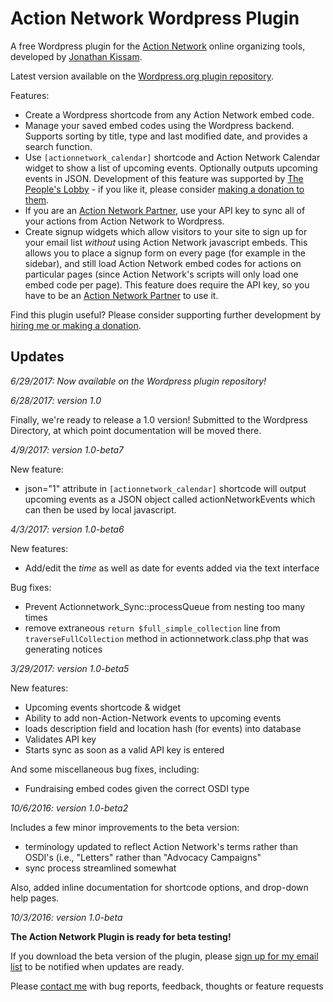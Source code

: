 # Action Network Wordpress Plugin

A free Wordpress plugin for the [Action Network](https://actionnetwork.org) online organizing tools, developed by [Jonathan Kissam](http://jonathankissam.com/).

Latest version available on the [Wordpress.org plugin repository](https://wordpress.org/plugins/wp-action-network/).

Features:
* Create a Wordpress shortcode from any Action Network embed code.
* Manage your saved embed codes using the Wordpress backend. Supports sorting by title, type and last modified date, and provides a search function.
* Use `[actionnetwork_calendar]` shortcode and Action Network Calendar widget to show a list of upcoming events. Optionally outputs upcoming events in JSON. Development of this feature was supported by [The People's Lobby](http://www.thepeopleslobbyusa.org/) - if you like it, please consider [making a donation to them](https://actionnetwork.org/fundraising/donate-to-the-peoples-lobby).
* If you are an [Action Network Partner](https://actionnetwork.org/partnerships), use your API key to sync all of your actions from Action Network to Wordpress.
* Create signup widgets which allow visitors to your site to sign up for your email list _without_ using Action Network javascript embeds. This allows you to place a signup form on every page (for example in the sidebar), and still load Action Network embed codes for actions on particular pages (since Action Network's scripts will only load one embed code per page).  This feature does require the API key, so you have to be an [Action Network Partner](https://actionnetwork.org/partnerships) to use it.

Find this plugin useful? Please consider supporting further development by [hiring me or making a donation](http://jonathankissam.com/support).

## Updates

_6/29/2017: Now available on the Wordpress plugin repository!_

_6/28/2017: version 1.0_

Finally, we're ready to release a 1.0 version! Submitted to the Wordpress Directory, at which point documentation will be moved there.

_4/9/2017: version 1.0-beta7_

New feature:
* json="1" attribute in `[actionnetwork_calendar]` shortcode will output upcoming events as a JSON object called actionNetworkEvents which can then be used by local javascript.

_4/3/2017: version 1.0-beta6_

New features:
* Add/edit the _time_ as well as date for events added via the text interface

Bug fixes:
* Prevent Actionnetwork_Sync::processQueue from nesting too many times
* remove extraneous `return $full_simple_collection` line from `traverseFullCollection` method in actionnetwork.class.php that was generating notices

_3/29/2017: version 1.0-beta5_

New features:
* Upcoming events shortcode & widget
* Ability to add non-Action-Network events to upcoming events
* loads description field and location hash (for events) into database
* Validates API key
* Starts sync as soon as a valid API key is entered

And some miscellaneous bug fixes, including:
* Fundraising embed codes given the correct OSDI type

_10/6/2016: version 1.0-beta2_

Includes a few minor improvements to the beta version:
* terminology updated to reflect Action Network's terms rather than OSDI's (i.e., "Letters" rather than "Advocacy Campaigns"
* sync process streamlined somewhat

Also, added inline documentation for shortcode options, and drop-down help pages.

_10/3/2016: version 1.0-beta_

__The Action Network Plugin is ready for beta testing!__

If you download the beta version of the plugin, please [sign up for my email list](http://eepurl.com/cabLYT) to be notified when updates are ready.

Please [contact me](http://jonathankissam.com/about#contact) with bug reports, feedback, thoughts or feature requests
